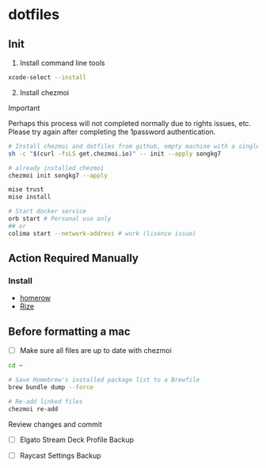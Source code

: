 # dotfiles

## Init

1. Install command line tools

```bash
xcode-select --install
```

2. Install chezmoi

> [!IMPORTANT]
> Perhaps this process will not completed normally due to rights issues, etc.
> Please try again after completing the 1password authentication.

```bash
# Install chezmoi and dotfiles from github, empty machine with a single command
sh -c "$(curl -fsLS get.chezmoi.io)" -- init --apply songkg7
```
```bash
# already installed chezmoi
chezmoi init songkg7 --apply
```

```bash
mise trust
mise install

# Start docker service
orb start # Personal use only
## or
colima start --network-address # work (lisence issue)
```

## Action Required Manually

### Install

- [homerow](https://www.homerow.app/)
- [Rize](https://rize.io/)

## Before formatting a mac

- [ ] Make sure all files are up to date with chezmoi

```bash
cd ~

# Save Homebrew's installed package list to a Brewfile
brew bundle dump --force

# Re-add linked files
chezmoi re-add
```

Review changes and commit

- [ ] Elgato Stream Deck Profile Backup
- [ ] Raycast Settings Backup

